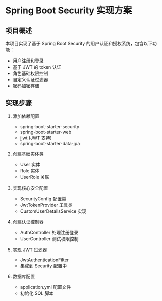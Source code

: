 # Spring Boot Security 实现方案

## 项目概述

本项目实现了基于 Spring Boot Security 的用户认证和授权系统，包含以下功能：

-   用户注册和登录
-   基于 JWT 的 token 认证
-   角色基础权限控制
-   自定义认证过滤器
-   密码加密存储

## 实现步骤

1. 添加依赖配置

    - spring-boot-starter-security
    - spring-boot-starter-web
    - jjwt (JWT 支持)
    - spring-boot-starter-data-jpa

2. 创建基础实体类

    - User 实体
    - Role 实体
    - UserRole 关联

3. 实现核心安全配置

    - SecurityConfig 配置类
    - JwtTokenProvider 工具类
    - CustomUserDetailsService 实现

4. 创建认证控制器

    - AuthController 处理注册登录
    - UserController 测试权限控制

5. 实现 JWT 过滤器

    - JwtAuthenticationFilter
    - 集成到 Security 配置中

6. 数据库配置
    - application.yml 配置文件
    - 初始化 SQL 脚本
